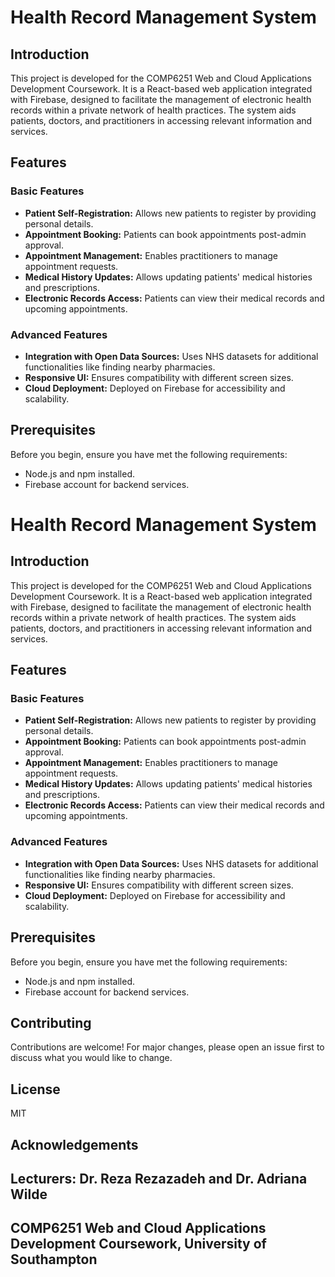 # Health Record Management System

## Introduction
This project is developed for the COMP6251 Web and Cloud Applications Development Coursework. It is a React-based web application integrated with Firebase, designed to facilitate the management of electronic health records within a private network of health practices. The system aids patients, doctors, and practitioners in accessing relevant information and services.

## Features
### Basic Features
- **Patient Self-Registration:** Allows new patients to register by providing personal details.
- **Appointment Booking:** Patients can book appointments post-admin approval.
- **Appointment Management:** Enables practitioners to manage appointment requests.
- **Medical History Updates:** Allows updating patients' medical histories and prescriptions.
- **Electronic Records Access:** Patients can view their medical records and upcoming appointments.

### Advanced Features
- **Integration with Open Data Sources:** Uses NHS datasets for additional functionalities like finding nearby pharmacies.
- **Responsive UI:** Ensures compatibility with different screen sizes.
- **Cloud Deployment:** Deployed on Firebase for accessibility and scalability.

## Prerequisites
Before you begin, ensure you have met the following requirements:
- Node.js and npm installed.
- Firebase account for backend services.


# Health Record Management System

## Introduction
This project is developed for the COMP6251 Web and Cloud Applications Development Coursework. It is a React-based web application integrated with Firebase, designed to facilitate the management of electronic health records within a private network of health practices. The system aids patients, doctors, and practitioners in accessing relevant information and services.

## Features
### Basic Features
- **Patient Self-Registration:** Allows new patients to register by providing personal details.
- **Appointment Booking:** Patients can book appointments post-admin approval.
- **Appointment Management:** Enables practitioners to manage appointment requests.
- **Medical History Updates:** Allows updating patients' medical histories and prescriptions.
- **Electronic Records Access:** Patients can view their medical records and upcoming appointments.

### Advanced Features
- **Integration with Open Data Sources:** Uses NHS datasets for additional functionalities like finding nearby pharmacies.
- **Responsive UI:** Ensures compatibility with different screen sizes.
- **Cloud Deployment:** Deployed on Firebase  for accessibility and scalability.

## Prerequisites
Before you begin, ensure you have met the following requirements:
- Node.js and npm installed.
- Firebase account for backend services.


 ## Contributing
Contributions are welcome! For major changes, please open an issue first to discuss what you would like to change.

## License
MIT

 ## Acknowledgements
 ## Lecturers: Dr. Reza Rezazadeh and Dr. Adriana Wilde
 ## COMP6251 Web and Cloud Applications Development Coursework, University of Southampton







